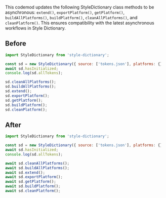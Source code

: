 

This codemod updates the following StyleDictionary class methods to be asynchronous: `extend()`, `exportPlatform()`, `getPlatform()`, `buildAllPlatforms()`, `buildPlatform()`, `cleanAllPlatforms()`, and `cleanPlatform()`. This ensures compatibility with the latest asynchronous workflows in Style Dictionary.

## Before

```jsx
import StyleDictionary from 'style-dictionary';

const sd = new StyleDictionary({ source: ['tokens.json'], platforms: {} });
await sd.hasInitialized;
console.log(sd.allTokens);

sd.cleanAllPlatforms();
sd.buildAllPlatforms();
sd.extend();
sd.exportPlatform();
sd.getPlatform();
sd.buildPlatform();
sd.cleanPlatform();
```

## After

```jsx
import StyleDictionary from 'style-dictionary';

const sd = new StyleDictionary({ source: ['tokens.json'], platforms: {} });
await sd.hasInitialized;
console.log(sd.allTokens);

await sd.cleanAllPlatforms();
await sd.buildAllPlatforms();
await sd.extend();
await sd.exportPlatform();
await sd.getPlatform();
await sd.buildPlatform();
await sd.cleanPlatform();

```
